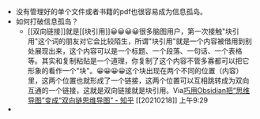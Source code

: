 - 没有管理好的单个文件或者书籍的pdf也很容易成为信息孤岛。
- 如何打破信息孤岛？
    - [[双向链接]]就是[[块引用]]😀😀😀😀很多脑图用户，第一次接触"块引用"这个词的朋友对它会比较陌生，所谓"块引用"就是一个内容被借用到别处展现出来，这个内容可以是一个标题、一个段落、一句话、一个表格等。其实和复制粘贴是一个道理，你复制了这个内容不管多寡都可以把它形象的看作一个"块"。😀😀😀😀这个块出现在两个不同的位置（内容）里，这两个位置也就形成了一个链接，这两个位置可以互相跳转成为双向互通的一个链接，这就是双向链接就是块引用。Via[巧用Obsidian把“思维导图”变成“双向链思维导图” - 知乎](https://zhuanlan.zhihu.com/p/269279110) [[20210218]] 上午9:29
- 
